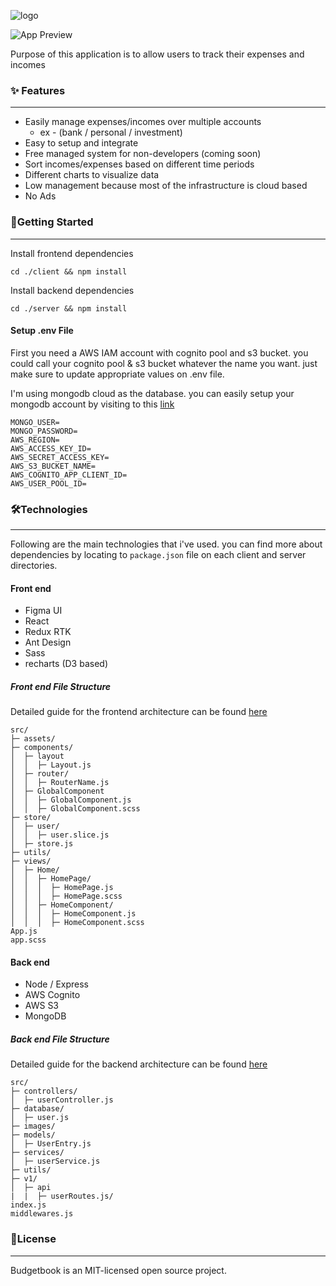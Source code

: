![logo](https://budgetbook.s3.ap-south-1.amazonaws.com/Budgetbook..png)

![App Preview](https://budgetbook.s3.ap-south-1.amazonaws.com/video-1.gif)

Purpose of this application is to allow users to track their expenses and incomes

### ✨ Features
---
- Easily manage expenses/incomes over multiple accounts
  - ex - (bank / personal / investment)
- Easy to setup and integrate
- Free managed system for non-developers (coming soon)
- Sort incomes/expenses based on different time periods
- Different charts to visualize data
- Low management because most of the infrastructure is cloud based
- No Ads

### 🚀Getting Started
---
Install frontend dependencies

```
cd ./client && npm install
```
Install backend dependencies
```
cd ./server && npm install
```
#### Setup .env File
First you need a AWS IAM account with cognito pool and s3 bucket. you could call your cognito pool & s3 bucket whatever the name you want. just make sure to update appropriate values on .env file.

I'm using mongodb cloud as the database. you can easily setup your mongodb account by visiting to this [link](https://www.mongodb.com/)

```
MONGO_USER=
MONGO_PASSWORD=
AWS_REGION=
AWS_ACCESS_KEY_ID=
AWS_SECRET_ACCESS_KEY=
AWS_S3_BUCKET_NAME=
AWS_COGNITO_APP_CLIENT_ID=
AWS_USER_POOL_ID=
```

### 🛠️Technologies
---
Following are the main technologies that i've used. you can find more about dependencies by locating to ``package.json`` file on each client and server directories.
#### Front end
-   Figma UI
-   React
-   Redux RTK
-   Ant Design
-   Sass
-   recharts (D3 based)

##### Front end File Structure
Detailed guide for the frontend architecture can be found [here](https://www.taniarascia.com/react-architecture-directory-structure/)
```
src/
├─ assets/
├─ components/
│  ├─ layout
│  │  ├─ Layout.js
│  ├─ router/
│  │  ├─ RouterName.js
│  ├─ GlobalComponent
│  │  ├─ GlobalComponent.js
│  │  ├─ GlobalComponent.scss
├─ store/
│  ├─ user/
│  │  ├─ user.slice.js
│  ├─ store.js
├─ utils/
├─ views/
│  ├─ Home/
│  │  ├─ HomePage/
│  │  │  ├─ HomePage.js
│  │  │  ├─ HomePage.scss
│  │  ├─ HomeComponent/
│  │  │  ├─ HomeComponent.js
│  │  │  ├─ HomeComponent.scss
App.js
app.scss

```
#### Back end
- Node / Express
- AWS Cognito
- AWS S3
- MongoDB

##### Back end File Structure
Detailed guide for the backend architecture can be found [here](https://www.freecodecamp.org/news/rest-api-design-best-practices-build-a-rest-api/)
```
src/
├─ controllers/
│  ├─ userController.js
├─ database/
│  ├─ user.js
├─ images/
├─ models/
│  ├─ UserEntry.js
├─ services/
│  ├─ userService.js
├─ utils/
├─ v1/
│  ├─ api
|  |  ├─ userRoutes.js/
index.js
middlewares.js
```
### 📜License
---
Budgetbook is an MIT-licensed open source project.
